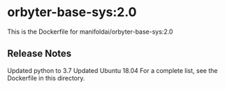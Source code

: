 #  orbyter-base-sys:2.0

This is the Dockerfile for manifoldai/orbyter-base-sys:2.0

## Release Notes
Updated python to 3.7
Updated Ubuntu 18.04
For a complete list, see the Dockerfile in this directory.
